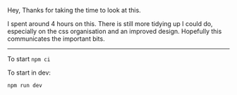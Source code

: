 Hey, Thanks for taking the time to look at this.

I spent around 4 hours on this. There is still more tidying up I could do, especially on the css organisation and an improved design.
Hopefully this communicates the important bits.

-----


To start
`npm ci`

To start in dev:

`npm run dev`

